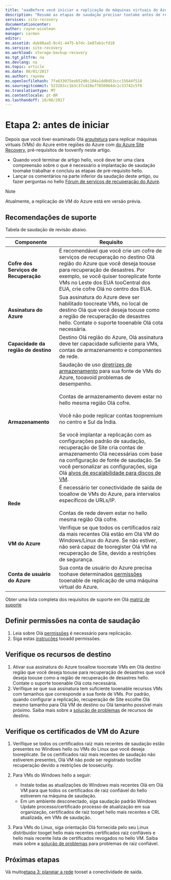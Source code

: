 ```yaml
---
title: "aaaBefore você iniciar a replicação de máquinas virtuais do Azure tooanother região | Microsoft Docs"
description: "Resume as etapas de saudação precisar tootake antes de replicar máquinas virtuais do Azure entre regiões do Azure, usando o serviço do Azure Site Recovery Olá"
services: site-recovery
documentationcenter: 
author: rayne-wiselman
manager: carmon
editor: 
ms.assetid: dab98aa5-9c41-4475-b7dc-2e07ab1cfd18
ms.service: site-recovery
ms.workload: storage-backup-recovery
ms.tgt_pltfrm: na
ms.devlang: na
ms.topic: article
ms.date: 08/01/2017
ms.author: raynew
ms.openlocfilehash: 7fa633075eeb52d0c184a1dd8d53ccc15644f518
ms.sourcegitcommit: 523283cc1b3c37c428e77850964dc1c33742c5f0
ms.translationtype: MT
ms.contentlocale: pt-BR
ms.lasthandoff: 10/06/2017
---
```

# <a name="step-2-before-you-start"></a>Etapa 2: antes de iniciar

Depois que você tiver examinado Olá [arquitetura](azure-to-azure-walkthrough-architecture.md) para replicar máquinas virtuais (VMs) do Azure entre regiões do Azure com [do Azure Site Recovery](site-recovery-overview.md), pré-requisitos de tooverify neste artigo. 

- Quando você terminar de artigo hello, você deve ter uma clara compreensão sobre o que é necessário a implantação de saudação toomake trabalhar e concluiu as etapas de pré-requisito hello.
- Lançar os comentários na parte inferior da saudação deste artigo, ou fazer perguntas no hello [Fórum de serviços de recuperação do Azure](https://social.msdn.microsoft.com/forums/azure/home?forum=hypervrecovmgr).

>[!NOTE]
>
> Atualmente, a replicação de VM do Azure está em versão prévia.



## <a name="support-recommendations"></a>Recomendações de suporte

Tabela de saudação de revisão abaixo.

**Componente** | **Requisito**
--- | ---
**Cofre dos Serviços de Recuperação** | É recomendável que você crie um cofre de serviços de recuperação no destino Olá região do Azure que você deseja toouse para recuperação de desastres. Por exemplo, se você quiser tooreplicate fonte VMs no Leste dos EUA tooCentral dos EUA, crie cofre Olá no centro dos EUA.
**Assinatura do Azure** | Sua assinatura do Azure deve ser habilitado toocreate VMs, no local de destino Olá que você deseja toouse como a região de recuperação de desastres hello. Contate o suporte tooenable Olá cota necessária.
**Capacidade da região de destino** | Destino Olá região do Azure, Olá assinatura deve ter capacidade suficiente para VMs, contas de armazenamento e componentes de rede.
**Armazenamento** | Saudação de uso [diretrizes de armazenamento](../storage/common/storage-scalability-targets.md#scalability-targets-for-virtual-machine-disks) para sua fonte de VMs do Azure, tooavoid problemas de desempenho.<br/><br/> Contas de armazenamento devem estar no hello mesma região Olá cofre.<br/><br/> Você não pode replicar contas toopremium no centro e Sul da Índia.<br/><br/> Se você implantar a replicação com as configurações padrão de saudação, recuperação de Site cria contas de armazenamento Olá necessárias com base na configuração de fonte de saudação. Se você personalizar as configurações, siga Olá [alvos de escalabilidade para discos de VM](../storage/common/storage-scalability-targets.md#scalability-targets-for-virtual-machine-disks).
**Rede** | É necessário ter conectividade de saída de tooallow de VMs do Azure, para intervalos específicos de URLs/IP.<br/><br/> Contas de rede devem estar no hello mesma região Olá cofre. 
**VM do Azure** | Verifique se que todos os certificados raiz da mais recentes Olá estão em Olá VM do Windows/Linux do Azure. Se não estiver, não será capaz de tooregister Olá VM na recuperação de Site, devido a restrições de segurança.
**Conta de usuário do Azure** | Sua conta de usuário do Azure precisa toohave determinados [permissões](site-recovery-role-based-linked-access-control.md#permissions-required-to-enable-replication-for-new-virtual-machines) tooenable de replicação de uma máquina virtual do Azure.

Obter uma lista completa dos requisitos de suporte em Olá [matriz de suporte](site-recovery-support-matrix-azure-to-azure.md)


## <a name="set-permissions-on-hello-account"></a>Definir permissões na conta de saudação

1. Leia sobre Olá [permissões](site-recovery-role-based-linked-access-control.md) é necessário para replicação.
2. Siga estas [instruções](../active-directory/role-based-access-control-configure.md#add-access) tooadd permissões.


## <a name="verify-target-resources"></a>Verifique os recursos de destino

1. Ativar sua assinatura do Azure tooallow toocreate VMs em Olá destino região que você deseja toouse para recuperação de desastres que você deseja toouse como a região de recuperação de desastres hello. Contate o suporte tooenable Olá cota necessária.
2. Verifique se que sua assinatura tem suficiente tooenable recursos VMs com tamanhos que corresponde a sua fonte de VMs. Por padrão, quando configurar a replicação, recuperação de Site escolhe Olá mesmo tamanho para Olá VM de destino ou Olá tamanho possível mais próximo. Saiba mais sobre a [solução de problemas](site-recovery-azure-to-azure-troubleshoot-errors.md#azure-resource-quota-issues-error-code-150097) de recursos de destino.

## <a name="verify-azure-vm-certificates"></a>Verifique os certificados de VM do Azure

1. Verifique se todos os certificados raiz mais recentes de saudação estão presentes no Windows hello ou VMs do Linux que você deseja tooreplicate. Se os certificados raiz mais recentes de saudação não estiverem presentes, Olá VM não pode ser registrado tooSite recuperação devido a restrições de toosecurity.
2. Para VMs do Windows hello a seguir:

    - Instale todas as atualizações do Windows mais recentes Olá em Olá VM para que todos os certificados de raiz confiável do hello estiverem na máquina de saudação.
    - Em um ambiente desconectado, siga saudação padrão Windows Update processo/certificado processo de atualização em sua organização, certificados de raiz tooget hello mais recentes e CRL atualizada, em VMs de saudação.
3. Para VMs do Linux, siga orientação Olá fornecida pelo seu Linux distribuidor tooget hello mais recentes certificados raiz confiáveis e hello mais recente lista de certificados revogados no hello VM. Saiba mais sobre a [solução de problemas](site-recovery-azure-to-azure-troubleshoot-errors.md#trusted-root-certificates-error-code-151066) para problemas de raiz confiável.


## <a name="next-steps"></a>Próximas etapas

Vá muito[etapa 3: planejar a rede](azure-to-azure-walkthrough-network.md) tooset a conectividade de saída.
